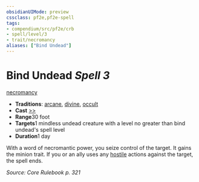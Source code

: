 ```yaml
---
obsidianUIMode: preview
cssclass: pf2e,pf2e-spell
tags:
- compendium/src/pf2e/crb
- spell/level/3
- trait/necromancy
aliases: ["Bind Undead"]
---
```

# Bind Undead *Spell 3*   
[necromancy](../../Rules/traits/necromancy.md)  

- **Traditions**: [arcane](../../Rules/traits/arcane.md), [divine](../../Rules/traits/divine.md), [occult](../../Rules/traits/occult.md)
- **Cast** [>>](../../Rules/core-rulebook/chapter-9-playing-the-game.md#Actions "Two-Action") 
- **Range**30 foot
- **Targets**1 mindless undead creature with a level no greater than bind undead's spell level
- **Duration**1 day

With a word of necromantic power, you seize control of the target. It gains the minion trait. If you or an ally uses any [hostile](../../Rules/conditions.md#Hostile) actions against the target, the spell ends.

*Source: Core Rulebook p. 321*